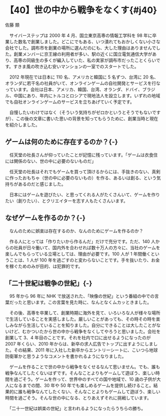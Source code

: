 # 【40】世の中から戦争をなくす{#j40}

<div class="author">佐藤 類</div>

　サイバーステップは 2000 年 4 月、国立東京高専の情報工学科を 98 年に卒業した数名で創業しました。どこにでもある、いつ潰れてもおかしくない小さな会社でした。調布市を創業の場所に選んだのにも、大した理由はありませんでした。創業メンバーに京王線の利用者が多い、駅の近くに国立電気通信大学があり、高専の同級生の多くが編入していた、私の実家が調布市だったことくらいです。すきま風の吹き込む安いマンションの一室でのスタートでした。

　2012 年現在では日本に 110 名、アメリカと韓国に 5 名ずつ、台湾に 20 名、オランダに若干名の社員がいて、オンラインゲームの自社開発とサービスを行なっています。会社は日本、アメリカ、韓国、台湾、オランダ、ドバイ、ブラジル、中国にあり、年内にトルコとロシアで現地法人を設立します。いずれの地域でも自社オンラインゲームのサービスを立ちあげていく予定です。

　自慢したいわけではなく（そういう気持ちがゼロかというとそうでもないですが）、この後の文章に書いた思いの背景を知ってもらうために、創業当時と現在を紹介しました。

## ゲームは何のために存在するのか？{-}

　任天堂の社長さんが仰っていたことが記憶に残っています。「ゲームは衣食住には関係のない、世の中に必要のないものだ」

　任天堂の社長はそれでもゲームを買って頂けるからには、手抜きのない、真剣に作ったおもちゃ（世の中に必要のないもの）を作る、あるいは創る、という気持ちがあるのだと感じました。

　日本にはゲームを遊びたい、と思ってくれる人がたくさんいて、ゲームを作りたい（創りたい）、とクリエイターを志す人もたくさんいます。

## なぜゲームを作るのか？{-}

　なんのために娯楽は存在するのか、なんのためにゲームを作るのか？

　作る人にとっては「作りたいから作るんだ」だけで充分です。ただ、140 人からの社員が日々働いて、国内外を合わせれば数十万人の方々に、当社のゲームを楽しんでもらっている立場としては、理由が必要です。100 人が 1 年間働くということは、1 人が 100 年を過ごすのと変わらないことです。手を抜いたり、お金を稼ぐためのみが目的、は犯罪的です。

## 「二十世紀は戦争の世紀」{-}

　95 年から 96 年に NHK で放送された、「映像の世紀」という番組の中での言葉だったと思います。この言葉を見た時に、なんとなくムカッときました。

　その後、高専を卒業して、創業時期に海外を見て、いろいろな人が様々な場所で生活していることを実感しました。厳しいことがあっても、その時その時を楽しみながら生活していることを知りました。自分にできることは大したことがないけど、むかついたから世の中から戦争をなくしてやろうと思いました。会社を創業して 3、4 年目のことです。それを社内で口に出せるようになったのが 2007 年くらい、2010 年からは、新卒の求人広告でトップに出すようにしました。その結果、2011 年に入社した新卒からエントリーシートに、こいつら地球防衛軍かと思うようなコメントを書かれるようになりました。

　ゲームを作ることで世の中から戦争をなくせるなんて思いません。でも、誰も戦争なんてしたくないはずです。そんなことよりもゲームして遊ぼう、楽しい時間を過ごそう。ゲームを作って、世界中のすべての国や地域で、10 歳の子供が大人になるまでの間、30 年や 50 年でも楽しめるゲームを提供し続けること。結果的に誰も戦争なんてしたくない、そんなことよりもゲームして遊ぼう、楽しい時間を過ごそう。そんな世の中になる、とりあえずそれに挑戦しています。

　「二十一世紀は娯楽の世紀」と言われるようになったらうちらの勝ち。
